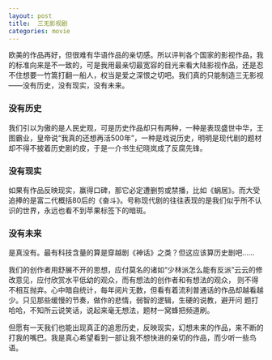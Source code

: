 ```yaml
---
layout: post
title:  三无影视剧
categories: movie
---
```

欧美的作品再好，但很难有华语作品的亲切感。所以评判各个国家的影视作品，我的标准向来是不一致的，可是我用最亲切最宽容的目光来看大陆影视作品，还是忍不住想要一竹篙打翻一船人，权当是爱之深恨之切吧。我们真的只能制造三无影视——没有历史，没有现实，没有未来。

### 没有历史

我们引以为傲的是人民史观，可是历史作品却只有两种，一种是表现盛世中华，王图霸业，皇帝说“我真的还想再活500年”，一种是戏说历史，明明是现代剧的题材却不得不披着历史剧的皮，于是一介书生纪晓岚成了反腐先锋。

### 没有现实

如果有作品反映现实，赢得口碑，那它必定遭删剪或禁播，比如《蜗居》。而大受追捧的是富二代概括80后的《奋斗》。号称现代剧的往往表现的是我们似乎所不认识的世界，永远也看不到苹果标签下的暗斑。

### 没有未来

是真没有。最有科技含量的算是穿越剧《神话》之类？但这应该算历史剧吧……

我们的创作者用舒展不开的思想，应付莫名的诸如“少林派怎么能有反派”云云的修改意见，应付欣赏水平低幼的观众，而有想法的创作者和有想法的观众， 则不得不相互抛弃。心中暗自统计，每年阅片无数，但看有着流利普通话的作品却越看越少。只见那些缓慢的节奏，做作的悲情，弱智的逻辑，生硬的说教，避开问 题打哈哈，不知所云说笑话，说起来毫无想法，题材一窝蜂把频道刷。

但愿有一天我们也能出现真正的追思历史，反映现实，幻想未来的作品，来不断的打我的嘴巴。我是真心希望看到一部让我不想快进的亲切的作品，而少听一些鸟语。